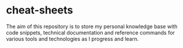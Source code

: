 # cheat-sheets
The aim of this repository is to store my personal knowledge base with code snippets, technical documentation and reference commands for various tools and technologies as I progress and learn.

